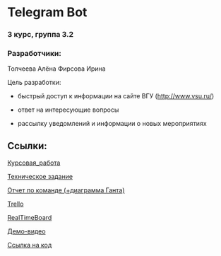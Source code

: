 # Telegram Bot

### 3 курс, группа 3.2
### Разработчики:
Толчеева Алёна
Фирсова Ирина

Цель разработки:

- быстрый доступ к информации на сайте ВГУ (http://www.vsu.ru/)

- ответ на интересующие вопросы

- рассылку уведомлений и информации о новых мероприятиях

## Ссылки:

[Курсовая_работа](https://github.com/TolcheevaAlena/BotMessenger/blob/master/Курсовая%20работа.pdf)

[Техническое задание](https://github.com/TolcheevaAlena/BotMessenger/blob/master/Техническое%20задание.docx)

[Отчет по команде (+диаграмма Ганта)](https://github.com/TolcheevaAlena/BotMessenger/blob/master/Отчет%20по%20команде.pdf)

[Trello](https://trello.com/b/gSTMakbh/%D0%B1%D0%BE%D1%82-%D0%BC%D0%B5%D1%81%D1%81%D0%B5%D0%BD%D0%B4%D0%B6%D0%B5%D1%80) 

[RealTimeBoard](https://realtimeboard.com/app/board/o9J_kxmfw5E=/) 

[Демо-видео](https://github.com/TolcheevaAlena/BotMessenger/blob/master/video_2019-06-04_01-55-19.mp4)

[Ссылка на код](https://github.com/TolcheevaAlena/BotMessenger/blob/master/bot.py)
